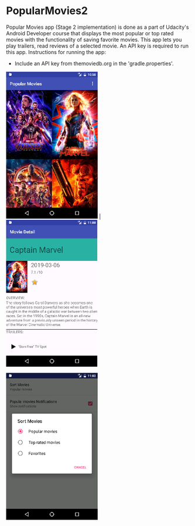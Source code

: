 # PopularMovies2
Popular Movies app (Stage 2 implementation) is done as a part of Udacity's Android Developer course that displays the most popular or top rated movies with the functionality of saving favorite movies. This app lets you play trailers, read reviews of a selected movie. An API key is required to run this app. 
Instructions for running the app:
- Include an API key from themoviedb.org in the 'gradle.properties'.

<img src="images/PopularMoviesImage.png"> | <img src="images/PopularMovieImage2.png"> 

<img src="images/PopularMoviesImage4.png">
